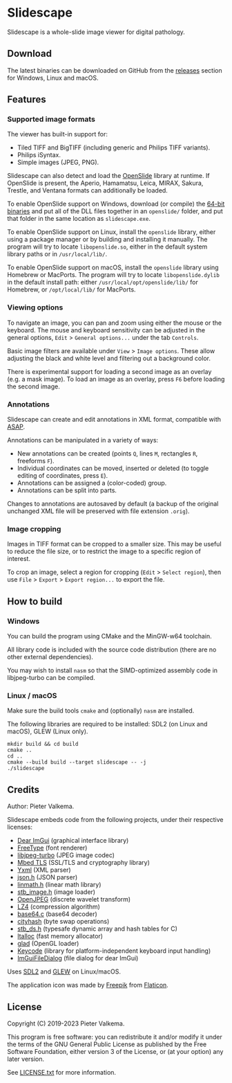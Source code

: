 # Slidescape

Slidescape is a whole-slide image viewer for digital pathology.

## Download
The latest binaries can be downloaded on GitHub from the [releases](https://github.com/amspath/slidescape/releases) section
for Windows, Linux and macOS.


## Features

### Supported image formats

The viewer has built-in support for:
* Tiled TIFF and BigTIFF (including generic and Philips TIFF variants).
* Philips iSyntax.
* Simple images (JPEG, PNG).

Slidescape can also detect and load the [OpenSlide](https://github.com/openslide/openslide) library at runtime.
If OpenSlide is present, the Aperio, Hamamatsu, Leica, MIRAX, Sakura, Trestle, and Ventana formats can additionally be loaded.

To enable OpenSlide support on Windows, download (or compile) the [64-bit binaries](https://openslide.org/download/)
and put all of the DLL files together in an `openslide/` folder, and put that folder in the same location as `slidescape.exe`.

To enable OpenSlide support on Linux, install the `openslide` library, either using a package manager or
by building and installing it manually. The program will try to locate `libopenslide.so`, either in the
default system library paths or in `/usr/local/lib/`.

To enable OpenSlide support on macOS, install the `openslide` library using Homebrew or MacPorts.
The program will try to locate `libopenslide.dylib` in the default install path: either `/usr/local/opt/openslide/lib/` for
Homebrew, or `/opt/local/lib/` for MacPorts.

### Viewing options

To navigate an image, you can pan and zoom using either the mouse or the keyboard.
The mouse and keyboard sensitivity can be adjusted in the general options,
`Edit` > `General options...` under the tab `Controls`.

Basic image filters are available under `View` > `Image options`. 
These allow adjusting the black and white level and filtering out a background color.

There is experimental support for loading a second image as an overlay (e.g. a mask image).
To load an image as an overlay, press `F6` before loading the second image.


### Annotations
Slidescape can create and edit annotations in XML format, 
compatible with [ASAP](https://github.com/computationalpathologygroup/ASAP).

Annotations can be manipulated in a variety of ways:
* New annotations can be created (points `Q`, lines `M`, rectangles `R`, freeforms `F`).
* Individual coordinates can be moved, inserted or deleted (to toggle editing of coordinates, press `E`).
* Annotations can be assigned a (color-coded) group.
* Annotations can be split into parts.

Changes to annotations are autosaved by default (a backup of the original unchanged XML file will be preserved with file extension `.orig`).

### Image cropping

Images in TIFF format can be cropped to a smaller size. This may be useful to reduce the file size, or to restrict the image to a specific region of interest.

To crop an image, select a region for cropping (`Edit` > `Select region`), then use `File` > `Export` > `Export region...` to export the file.


## How to build

### Windows
You can build the program using CMake and the MinGW-w64 toolchain.

All library code is included with the source code distribution (there are no other external dependencies).

You may wish to install `nasm` so that the SIMD-optimized assembly code in libjpeg-turbo can be compiled.

### Linux / macOS

Make sure the build tools `cmake` and (optionally) `nasm` are installed.

The following libraries are required to be installed: SDL2 (on Linux and macOS), GLEW (Linux only).
```
mkdir build && cd build
cmake ..
cd ..
cmake --build build --target slidescape -- -j
./slidescape
```


## Credits

Author: Pieter Valkema.

Slidescape embeds code from the following projects, under their respective licenses:
* [Dear ImGui](https://github.com/ocornut/imgui) (graphical interface library)
* [FreeType](https://www.freetype.org/index.html) (font renderer)
* [libjpeg-turbo](https://github.com/libjpeg-turbo/libjpeg-turbo) (JPEG image codec)
* [Mbed TLS](https://github.com/ARMmbed/mbedtls) (SSL/TLS and cryptography library)
* [Yxml](https://dev.yorhel.nl/yxml) (XML parser)
* [json.h](https://github.com/sheredom/json.h) (JSON parser)
* [linmath.h](https://github.com/datenwolf/linmath.h) (linear math library)
* [stb_image.h](https://github.com/nothings/stb) (image loader)
* [OpenJPEG](https://github.com/uclouvain/openjpeg) (discrete wavelet transform)
* [LZ4](https://github.com/lz4/lz4) (compression algorithm)
* [base64.c](http://web.mit.edu/freebsd/head/contrib/wpa/src/utils/base64.c) (base64 decoder)
* [cityhash](https://github.com/google/cityhash/blob/8af9b8c2b889d80c22d6bc26ba0df1afb79a30db/src/city.cc#L50) (byte swap operations)
* [stb_ds.h](https://github.com/nothings/stb/blob/master/stb_ds.h) (typesafe dynamic array and hash tables for C)
* [ltalloc](https://github.com/r-lyeh-archived/ltalloc) (fast memory allocator)
* [glad](https://github.com/Dav1dde/glad) (OpenGL loader)
* [Keycode](https://github.com/depp/keycode) (library for platform-independent keyboard input handling)
* [ImGuiFileDialog](https://github.com/aiekick/ImGuiFileDialog) (file dialog for dear ImGui)

Uses [SDL2](https://www.libsdl.org/download-2.0.php) and [GLEW](http://glew.sourceforge.net/) on Linux/macOS.

The application icon was made by [Freepik](https://www.flaticon.com/authors/freepik) from [Flaticon](https://www.flaticon.com/).

## License

Copyright (C) 2019-2023 Pieter Valkema. 

This program is free software: you can redistribute it and/or modify 
it under the terms of the GNU General Public License as published by
the Free Software Foundation, either version 3 of the License, or
(at your option) any later version.

See [LICENSE.txt](https://github.com/amspath/slidescape/blob/master/LICENSE.txt) for more information.
